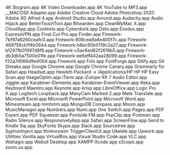 4K Stogram.app
4K Video Downloader.app
4K YouTube to MP3.app
__MACOSX
Adapter.app
Adobe Creative Cloud
Adobe Photoshop 2020
Adobe XD
Alfred 4.app
Android Studio.app
Around.app
Audacity.app
Audio Hijack.app
BetterTouchTool.app
Bitwarden.app
CleanMyMac X.app
CloudApp.app
Contexts.app
Cyberduck.app
Dato.app
Exodus.app
ExpressVPN.app
Final Cut Pro.app
Finder.app
Firework-7bf97a6260ceafc0.app
Firework-806cea9a6e400f7c.app
Firework-469756cb1f4b084d.app
Firework-b8ec90b0119c2a27.app
Firework-b1297fb01997d9f8.app
Firework-c5ac6ed82f2619b5.app
Firework-db3db5a7500e01fe.app
Firework-ee6eff442aa28099.app
Firework-f32a7d566d9e400d.app
Firework.app
Folx.app
FontForge.app
Gitify.app
Git Streaks.app
Google Chrome.app
Google Chrome Canary.app
Grammarly for Safari.app
Headset.app
Hewlett-Packard -> /Applications/HP
HP
HP Easy Scan.app
ImageOptim.app
iTerm.app
iZotope RX 7 Audio Editor.app
Jiggler.app
Karabiner-Elements.app
Karabiner-EventViewer.app
Keka.app
Keyboard Maestro.app
Keynote.app
krisp.app
LibreOffice.app
Logic Pro X.app
Logitech
Loopback.app
ManyCam
Marked 2.app
Mate Translate.app
Microsoft Excel.app
Microsoft PowerPoint.app
Microsoft Word.app
Mimestream.app
mmhmm.app
MongoDB Compass.app
Moom.app
MusicManager.app
Numbers.app
Numi.app
One Switch.app
Pages.app
PDF Expert.app
PDF Squeezer.app
Poolside FM.app
PopClip.app
Postman.app
Radio Silence.app
ResponsivelyApp.app
Safari.app
ScreenFlow.app
Send to Kindle
Sip.app
SkyFonts
Skype.app
Slack.app
Sourcetree.app
SyphonInject.app
thinkorswim
TriggerClientUI.app
Ukelele.app
Upwork.app
Utilities
Vanilla.app
VirtualBox.app
Visual Studio Code.app
VLC.app
Wattagio.app
Webull Desktop.app
XAMPP
Xcode.app
xScope.app
zoom.us.app
